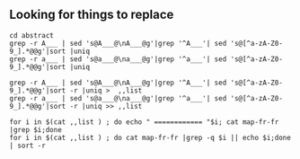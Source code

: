 


## Looking for things to replace

    cd abstract
    grep -r A___ | sed 's@A___@\nA___@g'|grep '^A___'| sed 's@[^a-zA-Z0-9_].*@@g'|sort |uniq
    grep -r a___ | sed 's@a___@\na___@g'|grep '^a___'| sed 's@[^a-zA-Z0-9_].*@@g'|sort |uniq

    grep -r A___ | sed 's@A___@\nA___@g'|grep '^A___'| sed 's@[^a-zA-Z0-9_].*@@g'|sort -r |uniq >  ,,list
    grep -r a___ | sed 's@a___@\na___@g'|grep '^a___'| sed 's@[^a-zA-Z0-9_].*@@g'|sort -r |uniq >> ,,list

    for i in $(cat ,,list ) ; do echo " ============ "$i; cat map-fr-fr |grep $i;done
    for i in $(cat ,,list ) ; do cat map-fr-fr |grep -q $i || echo $i;done | sort -r

